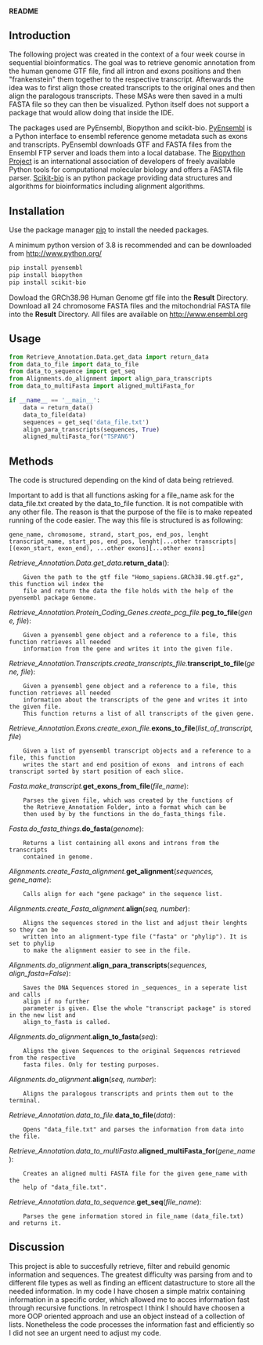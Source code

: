 #### README ####


## Introduction

The following project was created in the context of a four week course in sequential bioinformatics.
The goal was to retrieve genomic annotation from the human genome GTF file, find all
intron and exons positions and then "frankenstein" them together to the respective transcript.
Afterwards the idea was to first align those created transcripts to the original ones and then
align the paralogous transcripts. These MSAs were then saved in a multi FASTA file so they can then be
visualized. Python itself does not support a package that would allow doing that inside the IDE.

The packages used are PyEnsembl, Biopython and scikit-bio.
[PyEnsembl](https://github.com/openvax/pyensembl) is a Python interface to ensembl reference genome metadata 
such as exons and transcripts. PyEnsembl downloads GTF and FASTA files from the Ensembl FTP server and loads them into a local
database. The [Biopython Project](https://biopython.org) is an international association of developers of freely available
Python tools for computational molecular biology and offers a FASTA file parser. 
[Scikit-bio](http://scikit-bio.org) is an python package providing data structures and algorithms for bioinformatics
including alignment algorithms.


## Installation

Use the package manager [pip](https://pip.pypa.io/en/stable/) to install the needed packages.

A minimum python version of 3.8 is recommended and can be downloaded from http://www.python.org/

```bash
pip install pyensembl
pip install biopython
pip install scikit-bio 
```

Dowload the GRCh38.98 Human Genome gtf file into the **Result** Directory.
Download all 24 chromosome FASTA files and the mitochondrial FASTA file into the **Result** Directory. All files are available  on http://www.ensembl.org

## Usage

```python
from Retrieve_Annotation.Data.get_data import return_data
from data_to_file import data_to_file
from data_to_sequence import get_seq
from Alignments.do_alignment import align_para_transcripts
from data_to_multiFasta import aligned_multiFasta_for

if __name__ == '__main__':
    data = return_data()                        
    data_to_file(data)                       
    sequences = get_seq('data_file.txt')
    align_para_transcripts(sequences, True)
    aligned_multiFasta_for("TSPAN6")
```


## Methods

The code is structured depending on the kind of data being retrieved.

Important to add is that all functions asking for a file_name ask for the data_file.txt created by the data_to_file function.
It is not compatible with any other file. The reason is that the purpose of the file is to make repeated running of the code
easier.
The way this file is structured is as following:

	gene_name, chromosome, strand, start_pos, end_pos, lenght	transcript_name, start_pos, end_pos, lenght|...other transcripts|	[(exon_start, exon_end), ...other exons][...other exons]

_Retrieve_Annotation.Data.get_data._**return_data**():

        Given the path to the gtf file "Homo_sapiens.GRCh38.98.gtf.gz", this function wil index the
        file and return the data the file holds with the help of the pyensembl package Genome.

_Retrieve_Annotation.Protein_Coding_Genes.create_pcg_file._**pcg_to_file**(_gene, file_):

        Given a pyensembl gene object and a reference to a file, this function retrieves all needed 
        information from the gene and writes it into the given file.


_Retrieve_Annotation.Transcripts.create_transcripts_file._**transcript_to_file**(_gene, file_):

        Given a pyensembl gene object and a reference to a file, this function retrieves all needed 
        information about the transcripts of the gene and writes it into the given file. 
        This function returns a list of all transcripts of the given gene.

_Retrieve_Annotation.Exons.create_exon_file._**exons_to_file**(_list_of_transcript, file_)
        
        Given a list of pyensembl transcript objects and a reference to a file, this function 
        writes the start and end position of exons  and introns of each transcript sorted by start position of each slice. 

_Fasta.make_transcript._**get_exons_from_file**(_file_name_):

        Parses the given file, which was created by the functions of 
        the Retrieve_Annotation Folder, into a format which can be 
        then used by by the functions in the do_fasta_things file.
        
_Fasta.do_fasta_things._**do_fasta**(_genome_):

        Returns a list containing all exons and introns from the transcripts
        contained in genome.

_Alignments.create_Fasta_alignment._**get_alignment**(_sequences, gene_name_):

        Calls align for each "gene package" in the sequence list.

_Alignments.create_Fasta_alignment._**align**(_seq, number_):

        Aligns the sequences stored in the list and adjust their lenghts so they can be
        written into an alignment-type file ("fasta" or "phylip"). It is set to phylip
        to make the alignment easier to see in the file.

_Alignments.do_alignment._**align_para_transcripts**(_sequences, align_fasta=False_):

        Saves the DNA Sequences stored in _sequences_ in a seperate list and calls
        align if no further 
        parameter is given. Else the whole "transcript package" is stored in the new list and 
        align_to_fasta is called.

_Alignments.do_alignment._**align_to_fasta**(_seq_):

        Aligns the given Sequences to the original Sequences retrieved from the respective
        fasta files. Only for testing purposes.


_Alignments.do_alignment._**align**(_seq, number_):

        Aligns the paralogous transcripts and prints them out to the terminal.

_Retrieve_Annotation.data_to_file._**data_to_file**(_data_):

        Opens "data_file.txt" and parses the information from data into the file.

_Retrieve_Annotation.data_to_multiFasta._**aligned_multiFasta_for**(_gene_name_):

        Creates an aligned multi FASTA file for the given gene_name with the 
        help of "data_file.txt".

_Retrieve_Annotation.data_to_sequence._**get_seq**(_file_name_):

        Parses the gene information stored in file_name (data_file.txt) and returns it.
        

## Discussion

This project is able to succesfully retrieve, filter and rebuild genomic information and sequences.
The greatest difficulty was parsing from and to different file types as well as finding an efficent 
datastructure to store all the needed information. In my code I have chosen a simple matrix containing 
information in a specific order, which allowed me to acces information fast through recursive functions. 
In retrospect I think I should have choosen a more OOP oriented approach and use an object instead of a 
collection of lists. Nonetheless the code processes the information fast and efficiently so I did not 
see an urgent need to adjust my code.
